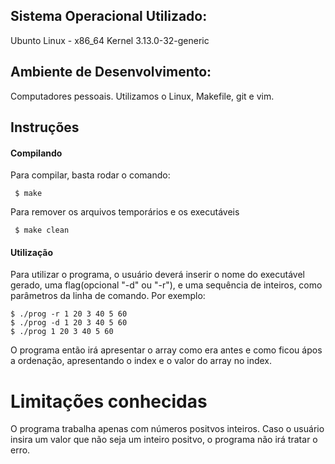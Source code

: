 ## Sistema Operacional Utilizado:
Ubunto Linux - x86_64 Kernel 3.13.0-32-generic

## Ambiente de Desenvolvimento:
Computadores pessoais. Utilizamos o Linux, Makefile, git e vim.

## Instruções
#### Compilando
Para compilar, basta rodar o comando:
```
 $ make
```
Para remover os arquivos temporários e os executáveis
```
 $ make clean
```

#### Utilização
Para utilizar o programa, o usuário deverá inserir o nome do executável gerado, uma flag(opcional "-d" ou "-r"), e uma sequência de inteiros, como parâmetros da linha de comando. Por exemplo:
```
$ ./prog -r 1 20 3 40 5 60
$ ./prog -d 1 20 3 40 5 60
$ ./prog 1 20 3 40 5 60
```
O programa então irá apresentar o array como era antes e como ficou ápos a ordenação, apresentando o index e o valor do array no index.

# Limitações conhecidas

O programa trabalha apenas com números positvos inteiros. Caso o usuário insira um valor que não seja um inteiro positvo, o programa não irá tratar o erro.
